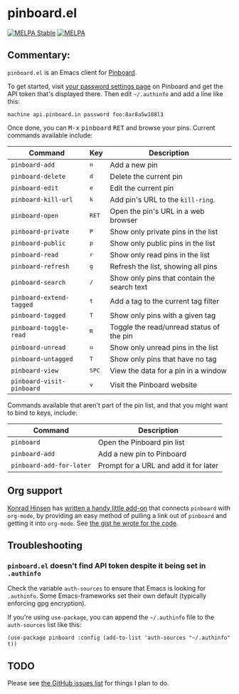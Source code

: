 # pinboard.el

[![MELPA Stable](https://stable.melpa.org/packages/pinboard-badge.svg)](https://stable.melpa.org/#/pinboard)
[![MELPA](https://melpa.org/packages/pinboard-badge.svg)](https://melpa.org/#/pinboard)

## Commentary:

`pinboard.el` is an Emacs client for [Pinboard](https://pinboard.in/).

To get started, visit [your password settings
page](https://pinboard.in/settings/password) on Pinboard and get the API
token that's displayed there. Then edit `~/.authinfo` and add a line like
this:

```
machine api.pinboard.in password foo:8ar8a5w188l3
```

Once done, you can <kbd>M-x</kbd> <kbd>pinboard</kbd> <kbd>RET</kbd> and
browse your pins. Current commands available include:

| Command                   | Key            | Description                                 |
|---------------------------|----------------|---------------------------------------------|
| `pinboard-add`            | <kbd>n</kbd>   | Add a new pin                               |
| `pinboard-delete`         | <kbd>d</kbd>   | Delete the current pin                      |
| `pinboard-edit`           | <kbd>e</kbd>   | Edit the current pin                        |
| `pinboard-kill-url`       | <kbd>k</kbd>   | Add pin's URL to the `kill-ring`.           |
| `pinboard-open`           | <kbd>RET</kbd> | Open the pin's URL in a web browser         |
| `pinboard-private`        | <kbd>P</kbd>   | Show only private pins in the list          |
| `pinboard-public`         | <kbd>p</kbd>   | Show only public pins in the list           |
| `pinboard-read`           | <kbd>r</kbd>   | Show only read pins in the list             |
| `pinboard-refresh`        | <kbd>g</kbd>   | Refresh the list, showing all pins          |
| `pinboard-search`         | <kbd>/</kbd>   | Show only pins that contain the search text |
| `pinboard-extend-tagged`  | <kbd>t</kbd>   | Add a tag to the current tag filter         |
| `pinboard-tagged`         | <kbd>T</kbd>   | Show only pins with a given tag             |
| `pinboard-toggle-read`    | <kbd>R</kbd>   | Toggle the read/unread status of the pin    |
| `pinboard-unread`         | <kbd>u</kbd>   | Show only unread pins in the list           |
| `pinboard-untagged`       | <kbd>T</kbd>   | Show only pins that have no tag             |
| `pinboard-view`           | <kbd>SPC</kbd> | View the data for a pin in a window         |
| `pinboard-visit-pinboard` | <kbd>v</kbd>   | Visit the Pinboard website                  |

Commands available that aren't part of the pin list, and that you might want
to bind to keys, include:

| Command                  | Description                           |
| ------------------------ | ------------------------------------- |
| `pinboard`               | Open the Pinboard pin list            |
| `pinboard-add`           | Add a new pin to Pinboard             |
| `pinboard-add-for-later` | Prompt for a URL and add it for later |

## Org support

[Konrad Hinsen](https://gist.github.com/khinsen) has [written a handy little
add-on](https://github.com/davep/pinboard.el/issues/8) that connects
`pinboard` with `org-mode`, by providing an easy method of pulling a link
out of `pinboard` and getting it into `org-mode`. See [the gist he wrote for
the code](https://gist.github.com/khinsen/7ed357eed9b27f142e4fa6f5c4ad45dd).

## Troubleshooting

### `pinboard.el` doesn't find API token despite it being set in `.authinfo`

Check the variable `auth-sources` to ensure that Emacs is looking for
`.authinfo`. Some Emacs-frameworks set their own default (typically
enforcing gpg encryption).

If you're using `use-package`, you can append the `~/.authinfo` file to 
the `auth-sources` list like this:

```
(use-package pinboard :config (add-to-list 'auth-sources "~/.authinfo" t))
```

## TODO

Please see [the GitHub issues
list](https://github.com/davep/pinboard.el/issues) for things I plan to do.

[//]: # (README.md ends here)
